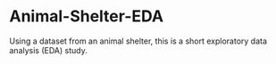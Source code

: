 # Animal-Shelter-EDA
Using a dataset from an animal shelter, this is a short exploratory data analysis (EDA) study. 
